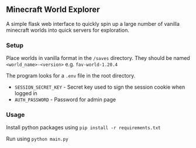 
## Minecraft World Explorer

A simple flask web interface to quickly spin up a large number of vanilla minecraft worlds 
into quick servers for exploration. 


### Setup

Place worlds in vanilla format in the `/saves` directory.
They should be named `<world_name>-<version>` e.g. `fav-world-1.20.4`

The program looks for a `.env` file in the root directory.
 - `SESSION_SECRET_KEY` - Secret key used to sign the session cookie when logged in
 - `AUTH_PASSWORD` - Password for admin page 

### Usage

Install python packages using `pip install -r requirements.txt`

Run using `python main.py`